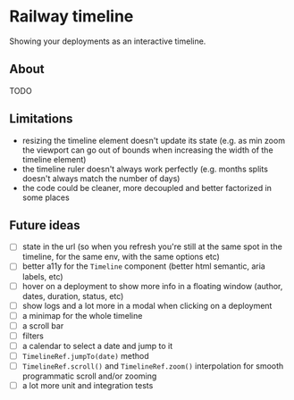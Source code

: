 # Railway timeline

Showing your deployments as an interactive timeline.

## About

TODO

## Limitations

- resizing the timeline element doesn't update its state (e.g. as min zoom the viewport can go out of bounds when increasing the width of the timeline element)
- the timeline ruler doesn't always work perfectly (e.g. months splits doesn't always match the number of days)
- the code could be cleaner, more decoupled and better factorized in some places

## Future ideas

- [ ] state in the url (so when you refresh you're still at the same spot in the timeline, for the same env, with the same options etc)
- [ ] better a11y for the `Timeline` component (better html semantic, aria labels, etc)
- [ ] hover on a deployment to show more info in a floating window (author, dates, duration, status, etc)
- [ ] show logs and a lot more in a modal when clicking on a deployment
- [ ] a minimap for the whole timeline
- [ ] a scroll bar
- [ ] filters
- [ ] a calendar to select a date and jump to it
- [ ] `TimelineRef.jumpTo(date)` method
- [ ] `TimelineRef.scroll()` and `TimelineRef.zoom()` interpolation for smooth programmatic scroll and/or zooming
- [ ] a lot more unit and integration tests
